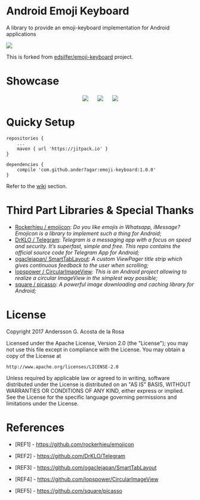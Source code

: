 # Android Emoji Keyboard
A library to provide an emoji-keyboard implementation for Android applications

[![](https://jitpack.io/v/ander7agar/emoji-keyboard.svg)](https://jitpack.io/#ander7agar/emoji-keyboard)

This is forked  from [edsilfer/emoji-keyboard](https://github.com/edsilfer/emoji-keyboard) project.
<a name="showcase" />

# Showcase
<p align="center">
<img src="showcase/telegram.gif" align="center"  hspace="20">
<img src="showcase/emojilayout.gif" align="center">
<img src="showcase/whatsapp.gif" align="center" hspace="20">
</p>

# Quicky Setup
```
repositories {
	...
	maven { url 'https://jitpack.io' }
}

dependencies {
    compile 'com.github.ander7agar:emoji-keyboard:1.0.0'
}
```
Refer to the [wiki](https://github.com/instachat/emoji-library/wiki/Development) section.

<a name="third-part-libraries" />

# Third Part Libraries & Special Thanks
* [Rockerhieu / emojicon](#REF1): _Do you like emojis in Whatsapp, iMessage? Emojicon is a library to implement such a thing for Android_;
* [DrKLO / Telegram](#REF2): _Telegram is a messaging app with a focus on speed and security. It’s superfast, simple and free. This repo contains the official source code for Telegram App for Android;_
* [ogaclejapan/ SmartTabLayout](#REF3): _A custom ViewPager title strip which gives continuous feedback to the user when scrolling;_
* [lopspower / CircularImageView](#REF4): _This is an Android project allowing to realize a circular ImageView in the simplest way possible;_
* [square / picasso](#REF5): _A powerful image downloading and caching library for Android;_

<a name="license"></a>
# License
Copyright 2017 Andersson G. Acosta de la Rosa

Licensed under the Apache License, Version 2.0 (the "License");
you may not use this file except in compliance with the License.
You may obtain a copy of the License at

    http://www.apache.org/licenses/LICENSE-2.0

Unless required by applicable law or agreed to in writing, software
distributed under the License is distributed on an "AS IS" BASIS,
WITHOUT WARRANTIES OR CONDITIONS OF ANY KIND, either express or implied.
See the License for the specific language governing permissions and
limitations under the License. 

<a name="references"></a>

# References
<a name="REF1"></a>

* [REF1] - https://github.com/rockerhieu/emojicon
<a name="REF2"></a>

* [REF2] - https://github.com/DrKLO/Telegram
<a name="REF3"></a>

* [REF3] - https://github.com/ogaclejapan/SmartTabLayout
<a name="REF4"></a>

* [REF4] - https://github.com/lopspower/CircularImageView
<a name="REF5"></a>

* [REF5] - https://github.com/square/picasso
